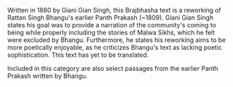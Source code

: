 Written in 1880 by Giani Gian Singh, this Brajbhasha text is a reworking of Rattan Singh Bhangu's earlier Panth Prakash (~1809). Giani Gian Singh states his goal was to provide a narration of the community's coming to being while properly including the stories of Malwa Sikhs, which he felt were excluded by Bhangu. Furthermore, he states his reworking aims to be more poetically enjoyable, as he criticizes Bhangu's text as lacking poetic sophistication. This text has yet to be translated. 

Included in this category are also select passages from the earlier Panth Prakash written by Bhangu. 